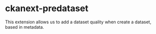 # ckanext-predataset
This extension allows us to add a dataset quality when create a dataset, based in metadata.
